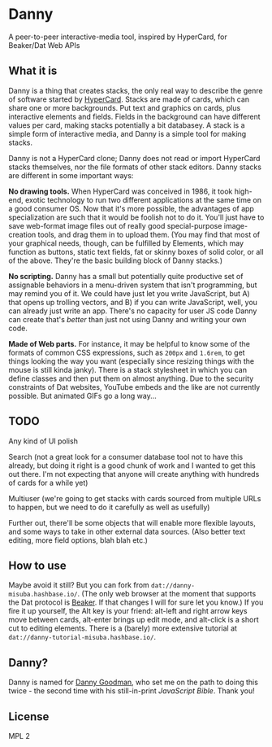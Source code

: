 # Danny
A peer-to-peer interactive-media tool, inspired by HyperCard, for Beaker/Dat Web APIs

## What it is
Danny is a thing that creates stacks, the only real way to describe the genre of software started by [HyperCard](https://hypercard.org/). Stacks are made of cards, which can share one or more backgrounds. Put text and graphics on cards, plus interactive elements and fields. Fields in the background can have different values per card, making stacks potentially a bit databasey. A stack is a simple form of interactive media, and Danny is a simple tool for making stacks.

Danny is not a HyperCard clone; Danny does not read or import HyperCard stacks themselves, nor the file formats of other stack editors. Danny stacks are different in some important ways:

**No drawing tools.** When HyperCard was conceived in 1986, it took high-end, exotic technology to run two different applications at the same time on a good consumer OS. Now that it's more possible, the advantages of app specialization are such that it would be foolish not to do it. You'll just have to save web-format image files out of really good special-purpose image-creation tools, and drag them in to upload them. (You may find that most of your graphical needs, though, can be fulfilled by Elements, which may function as buttons, static text fields, fat or skinny boxes of solid color, or all of the above. They're the basic building block of Danny stacks.)

**No scripting.** Danny has a small but potentially quite productive set of assignable behaviors in a menu-driven system that isn't programming, but may remind you of it. We could have just let you write JavaScript, but A) that opens up trolling vectors, and B) if you can write JavaScript, well, you can already just write an app. There's no capacity for user JS code Danny can create that's *better* than just not using Danny and writing your own code.

**Made of Web parts.** For instance, it may be helpful to know some of the formats of common CSS expressions, such as `200px` and `1.6rem`, to get things looking the way you want (especially since resizing things with the mouse is still kinda janky). There is a stack stylesheet in which you can define classes and then put them on almost anything. Due to the security constraints of Dat websites, YouTube embeds and the like are not currently possible. But animated GIFs go a long way...

## TODO
Any kind of UI polish

Search (not a great look for a consumer database tool not to have this already, but doing it right is a good chunk of work and I wanted to get this out there. I'm not expecting that anyone will create anything with hundreds of cards for a while yet)

Multiuser (we're going to get stacks with cards sourced from multiple URLs to happen, but we need to do it carefully as well as usefully)

Further out, there'll be some objects that will enable more flexible layouts, and some ways to take in other external data sources. (Also better text editing, more field options, blah blah etc.)

## How to use
Maybe avoid it still? But you can fork from `dat://danny-misuba.hashbase.io/`. (The only web browser at the moment that supports the Dat protocol is [Beaker](https://beakerbrowser.com/). If that changes I will for sure let you know.) If you fire it up yourself, the Alt key is your friend: alt-left and right arrow keys move between cards, alt-enter brings up edit mode, and alt-click is a short cut to editing elements. There is a (barely) more extensive tutorial at `dat://danny-tutorial-misuba.hashbase.io/`.

## Danny?
Danny is named for [Danny Goodman](https://dannyg.com/), who set me on the path to doing this twice - the second time with his still-in-print *JavaScript Bible*. Thank you!

## License
MPL 2
